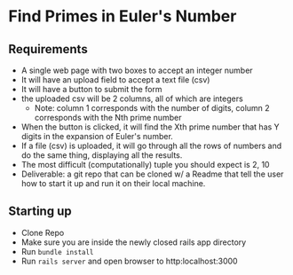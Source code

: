 # Find Primes in Euler's Number

## Requirements
- A single web page with two boxes to accept an integer number
- It will have an upload field to accept a text file (csv)
- It will have a button to submit the form
- the uploaded csv will be 2 columns, all of which are integers
  - Note: column 1 corresponds with the number of digits, column 2 corresponds with the Nth prime number
- When the button is clicked, it will find the Xth prime number that has Y digits in the expansion of Euler's number.
- If a file (csv) is uploaded, it will go through all the rows of numbers and do the same thing, displaying all the results.
- The most difficult (computationally) tuple you should expect is 2, 10
- Deliverable: a git repo that can be cloned w/ a Readme that tell the user how to start it up and run it on their local machine.

## Starting up
- Clone Repo
- Make sure you are inside the newly closed rails app directory
- Run ```bundle install```
- Run ```rails server``` and open browser to http:localhost:3000
